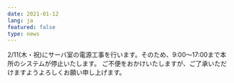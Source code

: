 ```yaml
---
date: 2021-01-12
lang: ja
featured: false
type: news
---
```

2/11(木・祝)にサーバ室の電源工事を行います。そのため、9:00～17:00まで本所のシステムが停止いたします。
ご不便をおかけいたしますが、ご了承いただけますようよろしくお願い申し上げます。
